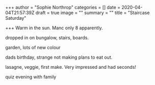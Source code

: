 +++
author = "Sophie Northrop"
categories = []
date = 2020-04-04T21:57:39Z
draft = true
image = ""
summary = ""
title = "Staircase Saturday"

+++
Warm in the sun. Manc only 8 apparently.

dropped in on bungalow, stairs, boards.

garden, lots of new colour

dads birthday, strange not making plans to eat out.

  
lasagne, veggie, first make. Very impressed and had seconds!

quiz evening with family